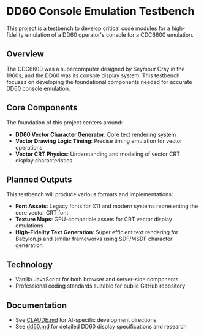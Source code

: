 # DD60 Console Emulation Testbench

This project is a testbench to develop critical code modules for a high-fidelity emulation of a DD60 operator's console for a CDC6600 emulation.

## Overview

The CDC6600 was a supercomputer designed by Seymour Cray in the 1960s, and the DD60 was its console display system. This testbench focuses on developing the foundational components needed for accurate DD60 console emulation.

## Core Components

The foundation of this project centers around:

- **DD60 Vector Character Generator**: Core text rendering system
- **Vector Drawing Logic Timing**: Precise timing emulation for vector operations  
- **Vector CRT Physics**: Understanding and modeling of vector CRT display characteristics

## Planned Outputs

This testbench will produce various formats and implementations:

- **Font Assets**: Legacy fonts for X11 and modern systems representing the core vector CRT font
- **Texture Maps**: GPU-compatible assets for CRT vector display emulations
- **High-Fidelity Text Generation**: Super efficient text rendering for Babylon.js and similar frameworks using SDF/MSDF character generation

## Technology

- Vanilla JavaScript for both browser and server-side components
- Professional coding standards suitable for public GitHub repository

## Documentation

- See [CLAUDE.md](CLAUDE.md) for AI-specific development directions
- See [dd60.md](doc/dd60.md) for detailed DD60 display specifications and research
